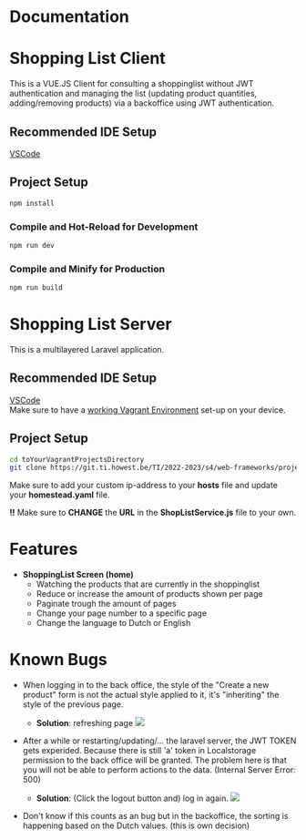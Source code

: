 
# Documentation
# **Shopping List Client**

This is a VUE.JS Client for consulting a shoppinglist without JWT authentication and managing the list (updating product quantities, adding/removing products) via a  backoffice using JWT authentication.

## Recommended IDE Setup

[VSCode](https://code.visualstudio.com/)


## Project Setup

```sh
npm install
```

### Compile and Hot-Reload for Development

```sh
npm run dev
```

### Compile and Minify for Production

```sh
npm run build
```
# **Shopping List Server**
This is a multilayered Laravel application.

## Recommended IDE Setup

[VSCode](https://code.visualstudio.com/)  
Make sure to have a [working Vagrant Environment](https://www.vagrantup.com/) set-up on your device.  

## Project Setup
```sh
cd toYourVagrantProjectsDirectory
git clone https://git.ti.howest.be/TI/2022-2023/s4/web-frameworks/projects/_groups/group-09/server
```
Make sure to add your custom ip-address to your **hosts** file and update your **homestead.yaml** file.

**!!** Make sure to **CHANGE** the **URL** in the **ShopListService.js** file to your own.

# **Features**
- **ShoppingList Screen (home)**
  - Watching the products that are currently in the shoppinglist
  - Reduce or increase the amount of products shown per page
  - Paginate trough the amount of pages
  - Change your page number to a specific page
  - Change the language to Dutch or English

# **Known Bugs**
- When logging in to the back office, the style of the "Create a new product" form is not the actual style applied to it, it's "inheriting" the style of the previous page. 
  - **Solution**: refreshing page
![](https://i.gyazo.com/5cda225b1f708cbe1245295a41f06562.png)  


- After a while or restarting/updating/... the laravel server, the JWT TOKEN gets experided. Because there is still 'a' token in Localstorage permission to the back office will be granted. The problem here is that you will not be able to perform actions to the data. (Internal Server Error: 500)
  - **Solution**: (Click the logout button and) log in again.
![](https://i.gyazo.com/5a2ce8eec22b55173a1f24db95a0b747.png)

- Don't know if this counts as an bug but in the backoffice, the sorting is happening based on the Dutch values. (this is own decision)